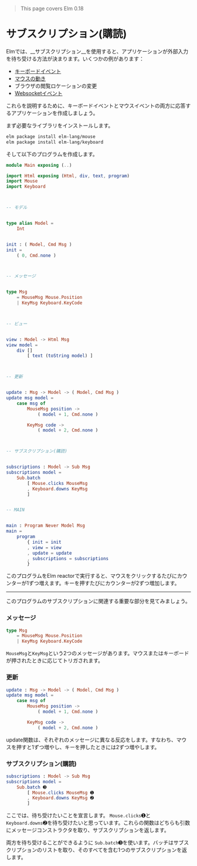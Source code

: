 >This page covers Elm 0.18

# サブスクリプション(購読)

Elmでは、__サブスクリプション__を使用すると、アプリケーションが外部入力を待ち受ける方法が決まります。いくつかの例があります：

- [キーボードイベント](http://package.elm-lang.org/packages/elm-lang/keyboard/latest/Keyboard)
- [マウスの動き](http://package.elm-lang.org/packages/elm-lang/mouse/latest/Mouse)
- ブラウザの閲覧ロケーションの変更
- [Websocketイベント](http://package.elm-lang.org/packages/elm-lang/websocket/latest/WebSocket)

これらを説明するために、キーボードイベントとマウスイベントの両方に応答するアプリケーションを作成しましょう。

まず必要なライブラリをインストールします。

```bash
elm package install elm-lang/mouse
elm package install elm-lang/keyboard
```

そして以下のプログラムを作成します。

```elm
module Main exposing (..)

import Html exposing (Html, div, text, program)
import Mouse
import Keyboard



-- モデル


type alias Model =
    Int


init : ( Model, Cmd Msg )
init =
    ( 0, Cmd.none )



-- メッセージ


type Msg
    = MouseMsg Mouse.Position
    | KeyMsg Keyboard.KeyCode



-- ビュー


view : Model -> Html Msg
view model =
    div []
        [ text (toString model) ]



-- 更新


update : Msg -> Model -> ( Model, Cmd Msg )
update msg model =
    case msg of
        MouseMsg position ->
            ( model + 1, Cmd.none )

        KeyMsg code ->
            ( model + 2, Cmd.none )



-- サブスクリプション(購読)


subscriptions : Model -> Sub Msg
subscriptions model =
    Sub.batch
        [ Mouse.clicks MouseMsg
        , Keyboard.downs KeyMsg
        ]


-- MAIN


main : Program Never Model Msg
main =
    program
        { init = init
        , view = view
        , update = update
        , subscriptions = subscriptions
        }
```

このプログラムをElm reactorで実行すると、マウスをクリックするたびにカウンターが1ずつ増えます。キーを押すたびにカウンターが2ずつ増加します。

---

このプログラムのサブスクリプションに関連する重要な部分を見てみましょう。

### メッセージ

```elm
type Msg
    = MouseMsg Mouse.Position
    | KeyMsg Keyboard.KeyCode
```

`MouseMsg`と`KeyMsg`という2つのメッセージがあります。マウスまたはキーボードが押されたときに応じてトリガされます。

### 更新

```elm
update : Msg -> Model -> ( Model, Cmd Msg )
update msg model =
    case msg of
        MouseMsg position ->
            ( model + 1, Cmd.none )

        KeyMsg code ->
            ( model + 2, Cmd.none )
```

update関数は、それぞれのメッセージに異なる反応をします。すなわち、マウスを押すと1ずつ増やし、キーを押したときには2ずつ増やします。

### サブスクリプション(購読)

```elm
subscriptions : Model -> Sub Msg
subscriptions model =
    Sub.batch ➌
        [ Mouse.clicks MouseMsg ➊
        , Keyboard.downs KeyMsg ➋
        ]
```

ここでは、待ち受けたいことを宣言します。 `Mouse.clicks`➊と`Keyboard.downs`➋を待ち受けたいと思っています。これらの関数はどちらも引数にメッセージコンストラクタを取り、サブスクリプションを返します。

両方を待ち受けることができるように `Sub.batch`➌を使います。バッチはサブスクリプションのリストを取り、そのすべてを含む1つのサブスクリプションを返します。

